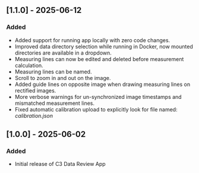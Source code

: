 ## [1.1.0] - 2025-06-12

### Added

- Added support for running app locally with zero code changes.
- Improved data directory selection while running in Docker, now mounted directories are available in a dropdown.
- Measuring lines can now be edited and deleted before measurement calculation.
- Measuring lines can be named.
- Scroll to zoom in and out on the image.
- Added guide lines on opposite image when drawing measuring lines on rectified images.
- More verbose warnings for un-synchronized image timestamps and mismatched measurement lines.
- Fixed automatic calibration upload to explicitly look for file named: *calibration.json*

## [1.0.0] - 2025-06-02

### Added

- Initial release of C3 Data Review App
